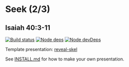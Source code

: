 # Seek (2/3)
## Isaiah 40:3-11

[![Build status](https://travis-ci.org/sermons/seek.svg)](https://travis-ci.org/sermons/seek)
[![Node deps](https://david-dm.org/sermons/seek.svg)](https://david-dm.org/sermons/seek)
[![Node devDeps](https://david-dm.org/sermons/seek/dev-status.svg)](https://david-dm.org/sermons/seek?type=dev)

Template presentation: [reveal-skel](https://github.com/sermons/reveal-skel)

See [INSTALL.md](INSTALL.md)
for how to make your own presentation.
